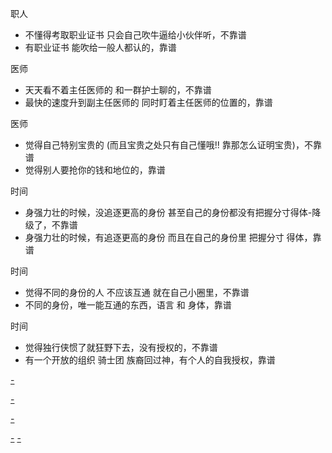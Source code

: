 
职人
- 不懂得考取职业证书 只会自己吹牛逼给小伙伴听，不靠谱
- 有职业证书 能吹给一般人都认的，靠谱

医师
- 天天看不着主任医师的 和一群护士聊的，不靠谱
- 最快的速度升到副主任医师的 同时盯着主任医师的位置的，靠谱

医师
- 觉得自己特别宝贵的 (而且宝贵之处只有自己懂哦!! 靠那怎么证明宝贵)，不靠谱
- 觉得别人要抢你的钱和地位的，靠谱

时间
- 身强力壮的时候，没追逐更高的身份 甚至自己的身份都没有把握分寸得体-降级了，不靠谱
- 身强力壮的时候，有追逐更高的身份 而且在自己的身份里 把握分寸 得体，靠谱

时间
- 觉得不同的身份的人 不应该互通 就在自己小圈里，不靠谱
- 不同的身份，唯一能互通的东西，语言 和 身体，靠谱

时间
- 觉得独行侠惯了就狂野下去，没有授权的，不靠谱
- 有一个开放的组织 骑士团 族裔回过神，有个人的自我授权，靠谱







[-](https://github.com/7900ms/000nottheater_deserted_systemsoftware/tree/master/supplementary/term-robber#别人盯着我的钱和地位)

[-](https://github.com/7900ms/000nottheater_deserted_systemlibrary/blob/master/did/jojo/1.md#盯着学业)

[-](https://github.com/7900ms/000nottheater_deserted_systemsoftware/tree/master/supplementary/term-robber#盯着学业抢回钱来)

[-](https://github.com/7900ms/000nottheater_deserted_systemsoftware/tree/master/supplementary/Zhihua#语言和身体--不同的身份，能互通的唯一东西) [-](https://github.com/7900ms/000nottheater_deserted_systemsoftware/blob/master/local-window/on-jianghu/维吾尔族裔-形象-热情开朗(个人的庄重非常重要).md#独行侠反而是组织观念很淡的,家国观念很淡的都,班级观念很淡的,善于结交不同的人)


